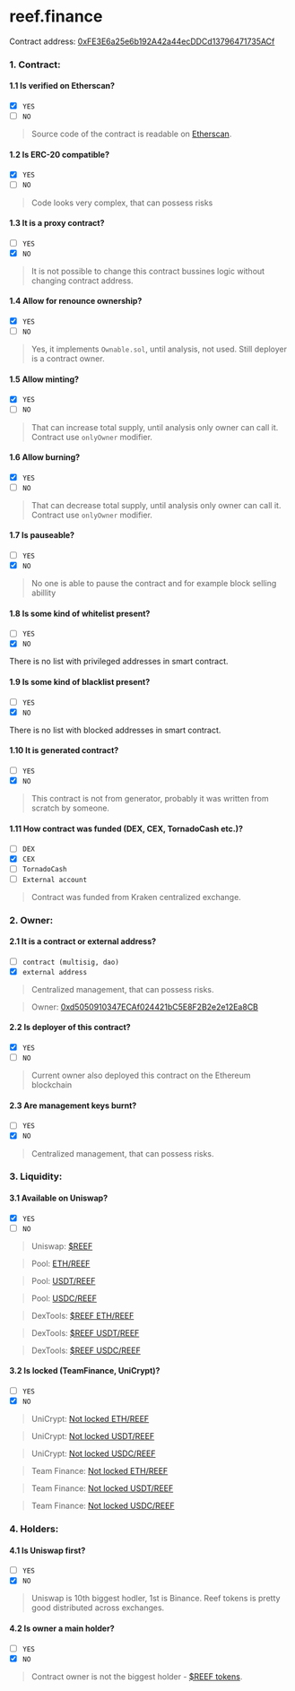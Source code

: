 reef.finance
===

Contract address: [0xFE3E6a25e6b192A42a44ecDDCd13796471735ACf](https://etherscan.io/address/0xFE3E6a25e6b192A42a44ecDDCd13796471735ACf)

### 1. Contract:

#### 1.1 Is verified on Etherscan?
  * [x] `YES`
  * [ ] `NO`

> Source code of the contract is readable on [Etherscan](https://etherscan.io/address/0xFE3E6a25e6b192A42a44ecDDCd13796471735ACf#code).

#### 1.2 Is ERC-20 compatible?
  * [x] `YES`
  * [ ] `NO`

> Code looks very complex, that can possess risks

#### 1.3 It is a proxy contract?
  * [ ] `YES`
  * [x] `NO`
 
> It is not possible to change this contract bussines logic without changing contract address.
  
#### 1.4 Allow for renounce ownership?
  * [x] `YES`
  * [ ] `NO`

> Yes, it implements `Ownable.sol`, until analysis, not used. Still deployer is a contract owner.
 
#### 1.5 Allow minting?
  * [x] `YES`
  * [ ] `NO`

> That can increase total supply, until analysis only owner can call it. Contract use `onlyOwner` modifier.

#### 1.6 Allow burning?
  * [x] `YES`
  * [ ] `NO`

> That can decrease total supply, until analysis only owner can call it. Contract use `onlyOwner` modifier.

#### 1.7 Is pauseable?
  * [ ] `YES`
  * [x] `NO`

> No one is able to pause the contract and for example block selling abillity 

#### 1.8 Is some kind of whitelist present?
  * [ ] `YES`
  * [x] `NO`

There is no list with privileged addresses in smart contract.

#### 1.9 Is some kind of blacklist present?
  * [ ] `YES`
  * [x] `NO`

There is no list with blocked addresses in smart contract.

#### 1.10 It is generated contract?
  * [ ] `YES`
  * [x] `NO`

> This contract is not from generator, probably it was written from scratch by someone.
 
#### 1.11 How contract was funded (DEX, CEX, TornadoCash etc.)?
  * [ ] `DEX`
  * [x] `CEX`
  * [ ] `TornadoCash`
  * [ ] `External account`

> Contract was funded from Kraken centralized exchange.

### 2. Owner:

#### 2.1 It is a contract or external address?
  * [ ] `contract (multisig, dao)`
  * [x] `external address`

> Centralized management, that can possess risks.

> Owner: [0xd5050910347ECAf024421bC5E8F2B2e2e12Ea8CB](https://etherscan.io/address/0xd5050910347ECAf024421bC5E8F2B2e2e12Ea8CB)

#### 2.2 Is deployer of this contract?
  * [x] `YES`
  * [ ] `NO`

> Current owner also deployed this contract on the Ethereum blockchain

#### 2.3 Are management keys burnt?
  * [ ] `YES`
  * [x] `NO`

> Centralized management, that can possess risks.

### 3. Liquidity:

#### 3.1 Available on Uniswap?
  * [x] `YES`
  * [ ] `NO`

> Uniswap: [$REEF](https://info.uniswap.org/token/0xfe3e6a25e6b192a42a44ecddcd13796471735acf)

> Pool: [ETH/REEF](https://info.uniswap.org/pair/0x7937619a9bd1234a303e4fe752b8d4f37d40e20c)

> Pool: [USDT/REEF](https://info.uniswap.org/pair/0xea02e0f8f470de1107cb336f827c4192117574bb)

> Pool: [USDC/REEF](https://info.uniswap.org/pair/0x67531b6a965d3969286be30dc06f1eccf0311de8)

> DexTools: [$REEF ETH/REEF](https://www.dextools.io/app/uniswap/pair-explorer/0xd11ad84d720a5e7fa11c8412af6c1caa815a436d)

> DexTools: [$REEF USDT/REEF](https://www.dextools.io/app/uniswap/pair-explorer/0xea02e0f8f470de1107cb336f827c4192117574bb)

> DexTools: [$REEF USDC/REEF](https://www.dextools.io/app/uniswap/pair-explorer/0x67531b6a965d3969286be30dc06f1eccf0311de8)

#### 3.2 Is locked (TeamFinance, UniCrypt)?
  * [ ] `YES`
  * [x] `NO`

> UniCrypt: [Not locked ETH/REEF](https://unicrypt.network/amm/uni/pair/0xd11ad84d720a5e7fa11c8412af6c1caa815a436d)

> UniCrypt: [Not locked USDT/REEF](https://unicrypt.network/amm/uni/pair/0xea02e0f8f470de1107cb336f827c4192117574bb)

> UniCrypt: [Not locked USDC/REEF](https://unicrypt.network/amm/uni/pair/0x67531b6a965d3969286be30dc06f1eccf0311de8)

> Team Finance: [Not locked ETH/REEF](https://team.finance/view-coin/0xd11ad84d720a5e7fa11c8412af6c1caa815a436d)

> Team Finance: [Not locked USDT/REEF](https://team.finance/view-coin/0xea02e0f8f470de1107cb336f827c4192117574bb)

> Team Finance: [Not locked USDC/REEF](https://team.finance/view-coin/0x67531b6a965d3969286be30dc06f1eccf0311de8)

### 4. Holders:

#### 4.1 Is Uniswap first?
  * [ ] `YES`
  * [x] `NO`

> Uniswap is 10th biggest hodler, 1st is Binance. Reef tokens is pretty good distributed across exchanges.

#### 4.2 Is owner a main holder?
  * [ ] `YES`
  * [x] `NO`

> Contract owner is not the biggest holder - [$REEF tokens](https://etherscan.io/token/0xfe3e6a25e6b192a42a44ecddcd13796471735acf?a=0xd5050910347ECAf024421bC5E8F2B2e2e12Ea8CB).
